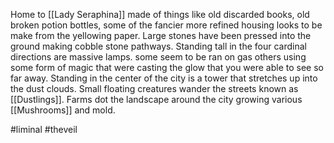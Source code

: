 Home to [[Lady Seraphina]] made of things like old discarded books, old broken potion bottles, some of the fancier more refined housing looks to be make from the yellowing paper. Large stones have been pressed into the ground making cobble stone pathways. Standing tall in the four cardinal directions are massive lamps. some seem to be ran on gas others using some form of magic that were casting the glow that you were able to see so far away. Standing in the center of the city is a tower that stretches up into the dust clouds. Small floating creatures wander the streets known as [[Dustlings]]. Farms dot the landscape around the city growing various [[Mushrooms]] and mold.

#liminal #theveil 
